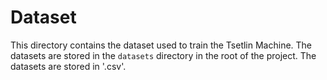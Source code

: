 # Dataset

This directory contains the dataset used to train the Tsetlin Machine. The datasets are stored in the `datasets` directory in the root of the project. The datasets are stored in '.csv'. 
<!-- format and are named according to the following convention: -->

